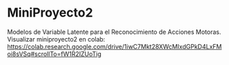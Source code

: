 # MiniProyecto2
Modelos de Variable Latente para el Reconocimiento de Acciones Motoras.
Visualizar miniproyecto2 en colab: https://colab.research.google.com/drive/1iwC7Mkt28XWcMIxdGPkD4LxFMoi8sVSq#scrollTo=fW1R2IZUoTig
